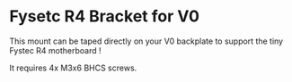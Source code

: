 # Fysetc R4 Bracket for V0

This mount can be taped directly on your V0 backplate to support the tiny Fystec R4 motherboard !

It requires 4x M3x6 BHCS screws.
